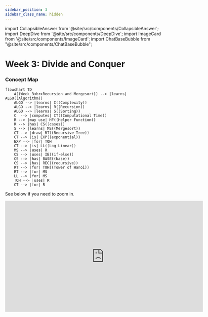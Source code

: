 ```yaml
---
sidebar_position: 3
sidebar_class_name: hidden
---
```


import CollapsibleAnswer from '@site/src/components/CollapsibleAnswer';
import DeepDive from '@site/src/components/DeepDive';
import ImageCard from '@site/src/components/ImageCard';
import ChatBaseBubble from "@site/src/components/ChatBaseBubble";

# Week 3: Divide and Conquer



<ChatBaseBubble/>

### Concept Map

```mermaid
flowchart TD
    A((Week 3<br>Recursion and Mergesort)) --> |learns| ALGO((Algorithm))
    ALGO --> |learns| C((Complexity))
    ALGO --> |learns| R((Recursion))
    ALGO --> |learns| S((Sorting))
    C  --> |computes| CT((Computational Time))
    R --> |may use| HF((Helper Function))
    R --> |has| CS((cases))
    S --> |learns| MS((Mergesort))
    CT --> |draw| RT((Recursive Tree))
    CT --> |is| EXP((exponential))
    EXP --> |for| TOH
    CT --> |is| LL((Log Linear))
    MS --> |uses| R
    CS --> |uses| IE((if-else))
    CS --> |has| BASE((base))
    CS --> |has| REC((recursive))
    RT --> |for| TOH((Tower of Hanoi))
    RT --> |for| MS
    LL --> |for| MS
    TOH --> |uses| R
    CT --> |for| R
```

See below if you need to zoom in.

<iframe src="https://sutdapac-my.sharepoint.com/personal/oka_kurniawan_sutd_edu_sg/_layouts/15/embed.aspx?UniqueId=ea2493e1-e9ca-4f2e-892b-fe82e7b2dec4" width="640" height="360" frameborder="0" scrolling="no" allowfullscreen title="DDW Concept Map-Week 3.drawio.png"></iframe>

